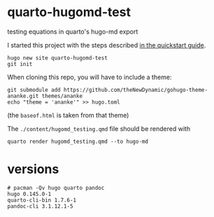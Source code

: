 # quarto-hugomd-test
testing equations in quarto's hugo-md export


I started this project with the steps described [in the quickstart guide](https://gohugo.io/getting-started/quick-start).

```
hugo new site quarto-hugomd-test
git init
```

When cloning this repo, you will have to include a theme:

```
git submodule add https://github.com/theNewDynamic/gohugo-theme-ananke.git themes/ananke
echo "theme = 'ananke'" >> hugo.toml
```

(the `baseof.html` is taken from that theme)


The `./content/hugomd_testing.qmd` file should be rendered with 

```
quarto render hugomd_testing.qmd --to hugo-md
```


# versions


```{sh}
# pacman -Qv hugo quarto pandoc
hugo 0.145.0-1
quarto-cli-bin 1.7.6-1
pandoc-cli 3.1.12.1-5
```
